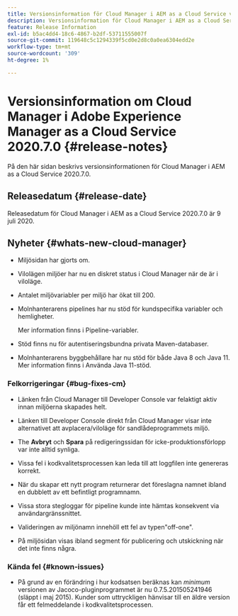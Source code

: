 ```yaml
---
title: Versionsinformation för Cloud Manager i AEM as a Cloud Service version 2020.7.0
description: Versionsinformation för Cloud Manager i AEM as a Cloud Service version 2020.7.0
feature: Release Information
exl-id: b5ac4dd4-18c6-4867-b2df-53711555007f
source-git-commit: 119648c5c1294339f5cd0e2d8c0a0ea6304edd2e
workflow-type: tm+mt
source-wordcount: '309'
ht-degree: 1%

---
```


# Versionsinformation om Cloud Manager i Adobe Experience Manager as a Cloud Service 2020.7.0 {#release-notes}

På den här sidan beskrivs versionsinformationen för Cloud Manager i AEM as a Cloud Service 2020.7.0.

## Releasedatum {#release-date}

Releasedatum för Cloud Manager i AEM as a Cloud Service 2020.7.0 är 9 juli 2020.

## Nyheter {#whats-new-cloud-manager}

* Miljösidan har gjorts om.

* Vilolägen miljöer har nu en diskret status i Cloud Manager när de är i viloläge.

* Antalet miljövariabler per miljö har ökat till 200.

* Molnhanterarens pipelines har nu stöd för kundspecifika variabler och hemligheter.

   Mer information finns i Pipeline-variabler.

* Stöd finns nu för autentiseringsbundna privata Maven-databaser.

* Molnhanterarens byggbehållare har nu stöd för både Java 8 och Java 11.
Mer information finns i Använda Java 11-stöd.

### Felkorrigeringar {#bug-fixes-cm}

* Länken från Cloud Manager till Developer Console var felaktigt aktiv innan miljöerna skapades helt.

* Länken till Developer Console direkt från Cloud Manager visar inte alternativet att avplacera/viloläge för sandlådeprogrammets miljö.

* The **Avbryt** och **Spara** på redigeringssidan för icke-produktionsförlopp var inte alltid synliga.

* Vissa fel i kodkvalitetsprocessen kan leda till att loggfilen inte genereras korrekt.

* När du skapar ett nytt program returnerar det föreslagna namnet ibland en dubblett av ett befintligt programnamn.

* Vissa stora stegloggar för pipeline kunde inte hämtas konsekvent via användargränssnittet.

* Valideringen av miljönamn innehöll ett fel av typen&quot;off-one&quot;.

* På miljösidan visas ibland segment för publicering och utskickning när det inte finns några.

### Kända fel {#known-issues}

* På grund av en förändring i hur kodsatsen beräknas kan *minimum* versionen av Jacoco-pluginprogrammet är nu 0.7.5.201505241946 (släppt i maj 2015). Kunder som uttryckligen hänvisar till en äldre version får ett felmeddelande i kodkvalitetsprocessen.

